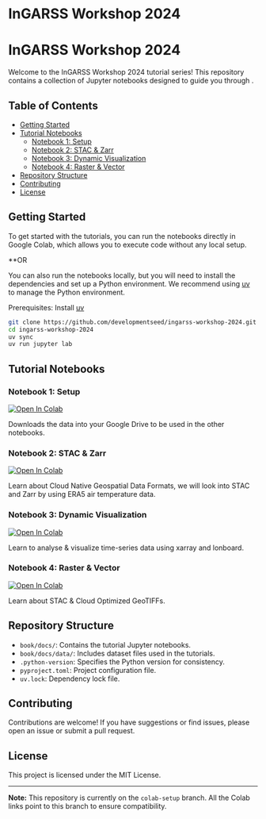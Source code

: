 # InGARSS Workshop 2024

# InGARSS Workshop 2024

Welcome to the InGARSS Workshop 2024 tutorial series! This repository contains a collection of Jupyter notebooks designed to guide you through .

## Table of Contents

- [Getting Started](#getting-started)
- [Tutorial Notebooks](#tutorial-notebooks)
  - [Notebook 1: Setup](#setup)
  - [Notebook 2: STAC & Zarr](#stac-and-zarr)
  - [Notebook 3: Dynamic Visualization](#dynamic-visualization)
  - [Notebook 4: Raster & Vector](#raster-and-vector)
- [Repository Structure](#repository-structure)
- [Contributing](#contributing)
- [License](#license)

## Getting Started

To get started with the tutorials, you can run the notebooks directly in Google Colab, which allows you to execute code without any local setup.

**OR

You can also run the notebooks locally, but you will need to install the dependencies and set up a Python environment. We recommend using [uv](https://docs.astral.sh/uv/) to manage the Python environment.

Prerequisites:
Install [uv](https://docs.astral.sh/uv/getting-started/installation/)

```bash
git clone https://github.com/developmentseed/ingarss-workshop-2024.git
cd ingarss-workshop-2024
uv sync
uv run jupyter lab
```

## Tutorial Notebooks

### Notebook 1: Setup

[![Open In Colab](https://colab.research.google.com/assets/colab-badge.svg)](https://colab.research.google.com/github/developmentseed/ingarss-workshop-2024/blob/colab-setup/book/docs/00_setup.ipynb)

Downloads the data into your Google Drive to be used in the other notebooks.

### Notebook 2: STAC & Zarr

[![Open In Colab](https://colab.research.google.com/assets/colab-badge.svg)](https://colab.research.google.com/github/developmentseed/ingarss-workshop-2024/blob/colab-setup/book/docs/01_stac_and_zarr.ipynb)

Learn about Cloud Native Geospatial Data Formats, we will look into STAC and Zarr by using ERA5 air temperature data.

### Notebook 3: Dynamic Visualization

[![Open In Colab](https://colab.research.google.com/assets/colab-badge.svg)](https://colab.research.google.com/github/developmentseed/ingarss-workshop-2024/blob/colab-setup/book/docs/02_dynamic_visualization.ipynb)

Learn to analyse & visualize time-series data using xarray and lonboard.

### Notebook 4: Raster & Vector

[![Open In Colab](https://colab.research.google.com/assets/colab-badge.svg)](https://colab.research.google.com/github/developmentseed/ingarss-workshop-2024/blob/colab-setup/book/docs/03_raster_and_vector.ipynb)

Learn about STAC & Cloud Optimized GeoTIFFs.

## Repository Structure

- `book/docs/`: Contains the tutorial Jupyter notebooks.
- `book/docs/data/`: Includes dataset files used in the tutorials.
- `.python-version`: Specifies the Python version for consistency.
- `pyproject.toml`: Project configuration file.
- `uv.lock`: Dependency lock file.

## Contributing

Contributions are welcome! If you have suggestions or find issues, please open an issue or submit a pull request.

## License

This project is licensed under the MIT License.

---

**Note:** This repository is currently on the `colab-setup` branch. All the Colab links point to this branch to ensure compatibility.
